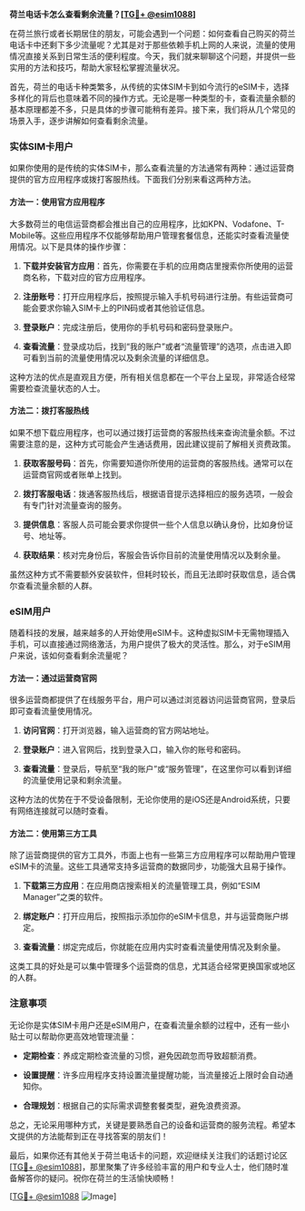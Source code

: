 **荷兰电话卡怎么查看剩余流量？[[TG💪+ @esim1088](https://t.me/s/esim1088)]**

在荷兰旅行或者长期居住的朋友，可能会遇到一个问题：如何查看自己购买的荷兰电话卡中还剩下多少流量呢？尤其是对于那些依赖手机上网的人来说，流量的使用情况直接关系到日常生活的便利程度。今天，我们就来聊聊这个问题，并提供一些实用的方法和技巧，帮助大家轻松掌握流量状况。

首先，荷兰的电话卡种类繁多，从传统的实体SIM卡到如今流行的eSIM卡，选择多样化的背后也意味着不同的操作方式。无论是哪一种类型的卡，查看流量余额的基本原理都差不多，只是具体的步骤可能稍有差异。接下来，我们将从几个常见的场景入手，逐步讲解如何查看剩余流量。

### 实体SIM卡用户

如果你使用的是传统的实体SIM卡，那么查看流量的方法通常有两种：通过运营商提供的官方应用程序或拨打客服热线。下面我们分别来看这两种方法。

#### 方法一：使用官方应用程序

大多数荷兰的电信运营商都会推出自己的应用程序，比如KPN、Vodafone、T-Mobile等。这些应用程序不仅能够帮助用户管理套餐信息，还能实时查看流量使用情况。以下是具体的操作步骤：

1. **下载并安装官方应用**：首先，你需要在手机的应用商店里搜索你所使用的运营商名称，下载对应的官方应用程序。
   
2. **注册账号**：打开应用程序后，按照提示输入手机号码进行注册。有些运营商可能会要求你输入SIM卡上的PIN码或者其他验证信息。

3. **登录账户**：完成注册后，使用你的手机号码和密码登录账户。

4. **查看流量**：登录成功后，找到“我的账户”或者“流量管理”的选项，点击进入即可看到当前的流量使用情况以及剩余流量的详细信息。

这种方法的优点是直观且方便，所有相关信息都在一个平台上呈现，非常适合经常需要检查流量状态的人士。

#### 方法二：拨打客服热线

如果不想下载应用程序，也可以通过拨打运营商的客服热线来查询流量余额。不过需要注意的是，这种方式可能会产生通话费用，因此建议提前了解相关资费政策。

1. **获取客服号码**：首先，你需要知道你所使用的运营商的客服热线。通常可以在运营商官网或者账单上找到。

2. **拨打客服电话**：拨通客服热线后，根据语音提示选择相应的服务选项，一般会有专门针对流量查询的服务。

3. **提供信息**：客服人员可能会要求你提供一些个人信息以确认身份，比如身份证号、地址等。

4. **获取结果**：核对完身份后，客服会告诉你目前的流量使用情况以及剩余量。

虽然这种方式不需要额外安装软件，但耗时较长，而且无法即时获取信息，适合偶尔查看流量余额的人群。

### eSIM用户

随着科技的发展，越来越多的人开始使用eSIM卡。这种虚拟SIM卡无需物理插入手机，可以直接通过网络激活，为用户提供了极大的灵活性。那么，对于eSIM用户来说，该如何查看剩余流量呢？

#### 方法一：通过运营商官网

很多运营商都提供了在线服务平台，用户可以通过浏览器访问运营商官网，登录后即可查看流量使用情况。

1. **访问官网**：打开浏览器，输入运营商的官方网站地址。

2. **登录账户**：进入官网后，找到登录入口，输入你的账号和密码。

3. **查看流量**：登录后，导航至“我的账户”或“服务管理”，在这里你可以看到详细的流量使用记录和剩余流量。

这种方法的优势在于不受设备限制，无论你使用的是iOS还是Android系统，只要有网络连接就可以随时查看。

#### 方法二：使用第三方工具

除了运营商提供的官方工具外，市面上也有一些第三方应用程序可以帮助用户管理eSIM卡的流量。这些工具通常支持多运营商的数据同步，功能强大且易于操作。

1. **下载第三方应用**：在应用商店搜索相关的流量管理工具，例如“ESIM Manager”之类的软件。

2. **绑定账户**：打开应用后，按照指示添加你的eSIM卡信息，并与运营商账户绑定。

3. **查看流量**：绑定完成后，你就能在应用内实时查看流量使用情况及剩余量。

这类工具的好处是可以集中管理多个运营商的信息，尤其适合经常更换国家或地区的人群。

### 注意事项

无论你是实体SIM卡用户还是eSIM用户，在查看流量余额的过程中，还有一些小贴士可以帮助你更高效地管理流量：

- **定期检查**：养成定期检查流量的习惯，避免因疏忽而导致超额消费。
  
- **设置提醒**：许多应用程序支持设置流量提醒功能，当流量接近上限时会自动通知你。

- **合理规划**：根据自己的实际需求调整套餐类型，避免浪费资源。

总之，无论采用哪种方式，关键是要熟悉自己的设备和运营商的服务流程。希望本文提供的方法能帮到正在寻找答案的朋友们！

最后，如果你还有其他关于荷兰电话卡的问题，欢迎继续关注我们的话题讨论区[[TG💪+ @esim1088](https://t.me/s/esim1088)]，那里聚集了许多经验丰富的用户和专业人士，他们随时准备解答你的疑问。祝你在荷兰的生活愉快顺畅！

[[TG💪+ @esim1088](https://t.me/s/esim1088) ![Image](https://i.postimg.cc/4NQfJmqS/Snipaste-2025-05-13-00-14-12.png)]